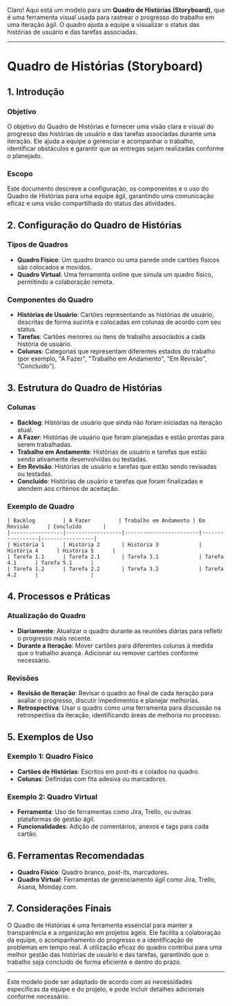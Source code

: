 Claro! Aqui está um modelo para um **Quadro de Histórias (Storyboard)**, que é uma ferramenta visual usada para rastrear o progresso do trabalho em uma iteração ágil. O quadro ajuda a equipe a visualizar o status das histórias de usuário e das tarefas associadas.

---

# Quadro de Histórias (Storyboard)

## 1. Introdução

### Objetivo
O objetivo do Quadro de Histórias é fornecer uma visão clara e visual do progresso das histórias de usuário e das tarefas associadas durante uma iteração. Ele ajuda a equipe a gerenciar e acompanhar o trabalho, identificar obstáculos e garantir que as entregas sejam realizadas conforme o planejado.

### Escopo
Este documento descreve a configuração, os componentes e o uso do Quadro de Histórias para uma equipe ágil, garantindo uma comunicação eficaz e uma visão compartilhada do status das atividades.

## 2. Configuração do Quadro de Histórias

### Tipos de Quadros
- **Quadro Físico**: Um quadro branco ou uma parede onde cartões físicos são colocados e movidos.
- **Quadro Virtual**: Uma ferramenta online que simula um quadro físico, permitindo a colaboração remota.

### Componentes do Quadro
- **Histórias de Usuário**: Cartões representando as histórias de usuário, descritas de forma sucinta e colocadas em colunas de acordo com seu status.
- **Tarefas**: Cartões menores ou itens de trabalho associados a cada história de usuário.
- **Colunas**: Categorias que representam diferentes estados do trabalho (por exemplo, "A Fazer", "Trabalho em Andamento", "Em Revisão", "Concluído").

## 3. Estrutura do Quadro de Histórias

### Colunas
- **Backlog**: Histórias de usuário que ainda não foram iniciadas na iteração atual.
- **A Fazer**: Histórias de usuário que foram planejadas e estão prontas para serem trabalhadas.
- **Trabalho em Andamento**: Histórias de usuário e tarefas que estão sendo ativamente desenvolvidas ou testadas.
- **Em Revisão**: Histórias de usuário e tarefas que estão sendo revisadas ou testadas.
- **Concluído**: Histórias de usuário e tarefas que foram finalizadas e atendem aos critérios de aceitação.

### Exemplo de Quadro
```
| Backlog         | A Fazer         | Trabalho em Andamento | Em Revisão      | Concluído       |
|-----------------|------------------|------------------------|-----------------|-----------------|
| História 1      | História 2       | História 3             | História 4      | História 5      |
| Tarefa 1.1      | Tarefa 2.1       | Tarefa 3.1             | Tarefa 4.1      | Tarefa 5.1      |
| Tarefa 1.2      | Tarefa 2.2       | Tarefa 3.2             | Tarefa 4.2      |                 |
```

## 4. Processos e Práticas

### Atualização do Quadro
- **Diariamente**: Atualizar o quadro durante as reuniões diárias para refletir o progresso mais recente.
- **Durante a Iteração**: Mover cartões para diferentes colunas à medida que o trabalho avança. Adicionar ou remover cartões conforme necessário.

### Revisões
- **Revisão de Iteração**: Revisar o quadro ao final de cada iteração para avaliar o progresso, discutir impedimentos e planejar melhorias.
- **Retrospectiva**: Usar o quadro como uma ferramenta para discussão na retrospectiva da iteração, identificando áreas de melhoria no processo.

## 5. Exemplos de Uso

### Exemplo 1: Quadro Físico
- **Cartões de Histórias**: Escritos em post-its e colados no quadro.
- **Colunas**: Definidas com fita adesiva ou marcadores.

### Exemplo 2: Quadro Virtual
- **Ferramenta**: Uso de ferramentas como Jira, Trello, ou outras plataformas de gestão ágil.
- **Funcionalidades**: Adição de comentários, anexos e tags para cada cartão.

## 6. Ferramentas Recomendadas

- **Quadro Físico**: Quadro branco, post-its, marcadores.
- **Quadro Virtual**: Ferramentas de gerenciamento ágil como Jira, Trello, Asana, Monday.com.

## 7. Considerações Finais

O Quadro de Histórias é uma ferramenta essencial para manter a transparência e a organização em projetos ágeis. Ele facilita a colaboração da equipe, o acompanhamento do progresso e a identificação de problemas em tempo real. A utilização eficaz do quadro contribui para uma melhor gestão das histórias de usuário e das tarefas, garantindo que o trabalho seja concluído de forma eficiente e dentro do prazo.

---

Este modelo pode ser adaptado de acordo com as necessidades específicas da equipe e do projeto, e pode incluir detalhes adicionais conforme necessário.